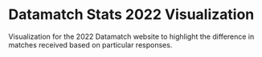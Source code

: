 # Datamatch Stats 2022 Visualization

Visualization for the 2022 Datamatch website to highlight the difference in matches received based on particular responses.